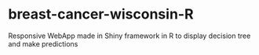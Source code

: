 # breast-cancer-wisconsin-R
Responsive WebApp made in Shiny framework in R to display decision tree and make predictions 
